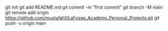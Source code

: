 git init
git add README.md
git commit -m "first commit"
git branch -M main
git remote add origin https://github.com/mustafah1/LaFosse_Academy_Personal_Projects.git
git push -u origin main
